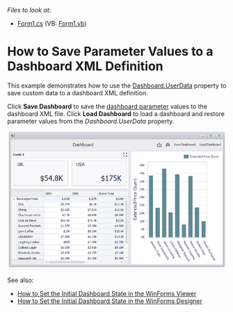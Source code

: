 <!-- default file list -->
*Files to look at*:

* [Form1.cs](./CS/Dashboard_UserData/Form1.cs) (VB: [Form1.vb](./VB/Dashboard_UserData/Form1.vb))
<!-- default file list end -->
# How to Save Parameter Values to a Dashboard XML Definition


This example demonstrates how to use the [Dashboard.UserData](https://docs.devexpress.com/Dashboard/DevExpress.DashboardCommon.Dashboard.UserData) property to save custom data to a dashboard XML definition. 

Click **Save Dashboard** to save the [dashboard parameter](https://docs.devexpress.com/Dashboard/17632) values to the dashboard XML file. Click **Load Dashboard** to load a dashboard and restore parameter values from the _Dashboard.UserData_ property.


![screenshot](/images/screenshot.png)

See also:

* [How to Set the Initial Dashboard State in the WinForms Viewer](https://github.com/DevExpress-Examples/winforms-viewer-save-and-apply-dashboard-state)
* [
How to Set the Initial Dashboard State in the WinForms Designer](https://github.com/DevExpress-Examples/winforms-designer-save-and-apply-dashboard-state)